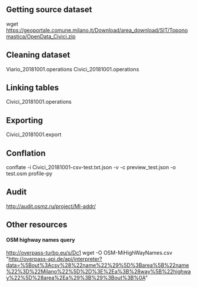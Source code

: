 ## Getting source dataset
wget https://geoportale.comune.milano.it/Download/area_download/SIT/Toponomastica/OpenData_Civici.zip

## Cleaning dataset
Viario_20181001.operations
Civici_20181001.operations

## Linking tables
Civici_20181001.operations

## Exporting
Civici_20181001.export

## Conflation
conflate -i Civici_20181001-csv-test.txt.json -v  -c preview_test.json -o test.osm profile-py

## Audit
http://audit.osmz.ru/project/MI-addr/

## Other resources
#### OSM highway names query
http://overpass-turbo.eu/s/Dc1
wget -O OSM-MiHighWayNames.csv "http://overpass-api.de/api/interpreter?data=%5Bout%3Acsv%28%22name%22%29%5D%3Barea%5B%22name%22%3D%22Milano%22%5D%2D%3E%2Ea%3B%28way%5B%22highway%22%5D%28area%2Ea%29%3B%29%3Bout%3B%0A"


